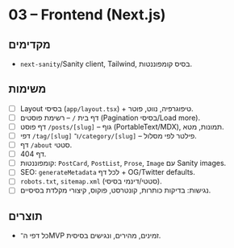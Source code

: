 # 03 – Frontend (Next.js)

## מקדימים
- `next-sanity`/Sanity client, Tailwind, בסיס קומפוננטות.

## משימות
- [ ] Layout בסיסי (`app/layout.tsx`) + טיפוגרפיה, נווט, פוטר.
- [ ] דף בית `/` – רשימת פוסטים (Pagination בסיסי/Load more).
- [ ] דף פוסט `/posts/[slug]` – גוף (PortableText/MDX), תמונות, מטא.
- [ ] דפי `/tag/[slug]` ו־`/category/[slug]` – פילטר לפי מסלול.
- [ ] דף `/about` סטטי.
- [ ] דף 404.
- [ ] קומפוננטות: `PostCard`, `PostList`, `Prose`, `Image` עם Sanity images.
- [ ] SEO: `generateMetadata` לכל דף + OG/Twitter defaults.
- [ ] `robots.txt`, `sitemap.xml` (סטטי/דינמי בסיסי).
- [ ] נגישות: בדיקות כותרות, קונטרסט, פוקוס, קיצורי מקלדת בסיסיים.

## תוצרים
- כל דפי ה־MVP זמינים, מהירים, ונגישים בסיסית.

